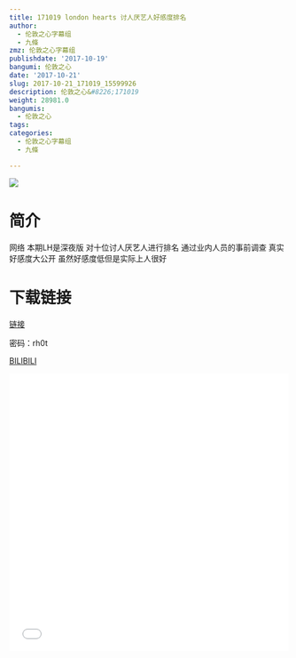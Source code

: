 ```yaml
---
title: 171019 london hearts 讨人厌艺人好感度排名
author:
  - 伦敦之心字幕组
  - 九條
zmz: 伦敦之心字幕组
publishdate: '2017-10-19'
bangumi: 伦敦之心
date: '2017-10-21'
slug: 2017-10-21_171019_15599926
description: 伦敦之心&#8226;171019
weight: 28981.0
bangumis:
  - 伦敦之心
tags:
categories:
  - 伦敦之心字幕组
  - 九條

---
```

![](https://i.imgur.com/cVyWiNW.png)
# 简介  
网络
本期LH是深夜版 对十位讨人厌艺人进行排名 通过业内人员的事前调查 真实好感度大公开 虽然好感度低但是实际上人很好

# 下载链接

<a href="http://pan.baidu.com/s/1qXRMmIC" target="_blank">链接</a>

密码：rh0t
 
[BILIBILI](https://www.bilibili.com/video/av15599926/)

<div class="vcontainer"><div class="vcontainer">  <iframe class='video' class='video' src="//www.bilibili.com/blackboard/player.html?cid=25442981&aid=15599926" width="100%" height="500" frameborder="0" allowfullscreen="allowfullscreen"></iframe></div></div>
